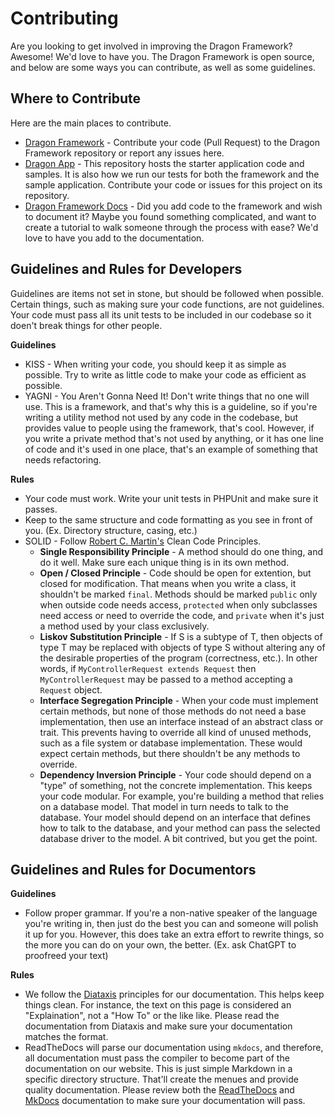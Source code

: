 # Contributing

Are you looking to get involved in improving the Dragon Framework? Awesome! We'd love to have you. The Dragon Framework is open source, and below are some ways you can contribute, as well as some guidelines.

## Where to Contribute

Here are the main places to contribute.

  - [Dragon Framework](https://github.com/red-scale-dragon/framework) - Contribute your code (Pull Request) to the Dragon Framework repository or report any issues here.
  - [Dragon App](https://github.com/red-scale-dragon/app) - This repository hosts the starter application code and samples. It is also how we run our tests for both the framework and the sample application. Contribute your code or issues for this project on its repository.
  - [Dragon Framework Docs](https://github.com/red-scale-dragon/docs) - Did you add code to the framework and wish to document it? Maybe you found something complicated, and want to create a tutorial to walk someone through the process with ease? We'd love to have you add to the documentation.

## Guidelines and Rules for Developers

Guidelines are items not set in stone, but should be followed when possible. Certain things, such as making sure your code functions, are not guidelines. Your code must pass all its unit tests to be included in our codebase so it doen't break things for other people.

**Guidelines**

  - KISS - When writing your code, you should keep it as simple as possible. Try to write as little code to make your code as efficient as possible.
  - YAGNI - You Aren't Gonna Need It! Don't write things that no one will use. This is a framework, and that's why this is a guideline, so if you're writing a utility method not used by any code in the codebase, but provides value to people using the framework, that's cool. However, if you write a private method that's not used by anything, or it has one line of code and it's used in one place, that's an example of something that needs refactoring.

**Rules**

  - Your code must work. Write your unit tests in PHPUnit and make sure it passes.
  - Keep to the same structure and code formatting as you see in front of you. (Ex. Directory structure, casing, etc.)
  - SOLID - Follow [Robert C. Martin's](https://en.wikipedia.org/wiki/Robert_C._Martin) Clean Code Principles.
    - **Single Responsibility Principle** - A method should do one thing, and do it well. Make sure each unique thing is in its own method.
    - **Open / Closed Principle** - Code should be open for extention, but closed for modification. That means when you write a class, it shouldn't be marked `final`. Methods should be marked `public` only when outside code needs access, `protected` when only subclasses need access or need to override the code, and `private` when it's just a method used by your class exclusively.
    - **Liskov Substitution Principle** - If S is a subtype of T, then objects of type T may be replaced with objects of type S without altering any of the desirable properties of the program (correctness, etc.). In other words, if `MyControllerRequest extends Request` then `MyControllerRequest` may be passed to a method accepting a `Request` object.
    - **Interface Segregation Principle** - When your code must implement certain methods, but none of those methods do not need a base implementation, then use an interface instead of an abstract class or trait. This prevents having to override all kind of unused methods, such as a file system or database implementation. These would expect certain methods, but there shouldn't be any methods to override.
    - **Dependency Inversion Principle** - Your code should depend on a "type" of something, not the concrete implementation. This keeps your code modular. For example, you're building a method that relies on a database model. That model in turn needs to talk to the database. Your model should depend on an interface that defines how to talk to the database, and your method can pass the selected database driver to the model. A bit contrived, but you get the point.

## Guidelines and Rules for Documentors

**Guidelines**

  - Follow proper grammar. If you're a non-native speaker of the language you're writing in, then just do the best you can and someone will polish it up for you. However, this does take an extra effort to rewrite things, so the more you can do on your own, the better. (Ex. ask ChatGPT to proofreed your text)

**Rules**

  - We follow the [Diataxis](https://diataxis.fr/) principles for our documentation. This helps keep things clean. For instance, the text on this page is considered an "Explaination", not a "How To" or the like like. Please read the documentation from Diataxis and make sure your documentation matches the format.
  - ReadTheDocs will parse our documentation using `mkdocs`, and therefore, all documentation must pass the compiler to become part of the documentation on our website. This is just simple Markdown in a specific directory structure. That'll create the menues and provide quality documentation. Please review both the [ReadTheDocs](https://docs.readthedocs.io/) and [MkDocs](https://www.mkdocs.org/) documentation to make sure your documentation will pass.
